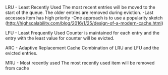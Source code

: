 LRU - Least Recently Used
    The most recent entries will be moved to the start of the queue. The older entries are removed during eviction.
    -Last accesses item has high priority
    -One approach is to use a popularity sketch (http://highscalability.com/blog/2016/1/25/design-of-a-modern-cache.html)

LFU - Least Frequently Used
    Counter is maintained for each entry and the entry with the least value for counter will be evicted.

ARC - Adaptive Replacement Cache 
    Combination of LRU and LFU and the evicted entries.

MRU - Most recently used
    The most recently used item will be removed from cache

